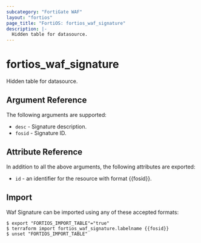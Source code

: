 ```yaml
---
subcategory: "FortiGate WAF"
layout: "fortios"
page_title: "FortiOS: fortios_waf_signature"
description: |-
  Hidden table for datasource.
---
```


# fortios_waf_signature
Hidden table for datasource.

## Argument Reference


The following arguments are supported:

* `desc` - Signature description.
* `fosid` - Signature ID.


## Attribute Reference

In addition to all the above arguments, the following attributes are exported:
* `id` - an identifier for the resource with format {{fosid}}.

## Import

Waf Signature can be imported using any of these accepted formats:
```
$ export "FORTIOS_IMPORT_TABLE"="true"
$ terraform import fortios_waf_signature.labelname {{fosid}}
$ unset "FORTIOS_IMPORT_TABLE"
```
